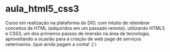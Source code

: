 # aula_html5_css3
Curso em realização na plataforma do DIO, com intuito de relembrar conceitos de HTML (adquiridos em um passado remoto), utilizando HTML5 e CSS3, um dos primeiros passos de imersão na área de tecnologia, aproveitando a ocasião para a criação de web page de serviços veterinarios. (que ainda pagam a conta! :]  )


